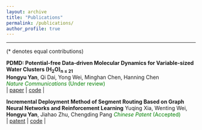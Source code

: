 ```yaml
---
layout: archive
title: "Publications"
permalink: /publications/
author_profile: true
---
```


---
(* denotes equal contributions)  

**PDMD: Potential-free Data-driven Molecular Dynamics for Variable-sized Water Clusters (H<sub>2</sub>O)<sub>n ≤ 21</sub>**  
**Hongyu Yan**, Qi Dai, Yong Wei, Minghan Chen, Hanning Chen   
<span style="color:green; font-style:italic;">Nature Communications</span> <span style="color:green;">(Under review)</span>  
| [paper](https://arxiv.org/abs/2412.04442)
| [code](https://github.com/TACC/PDMD/tree/main?tab=readme-ov-file) |

**Incremental Deployment Method of Segment Routing Based on Graph Neural Networks and Reinforcement Learning**
Yuqing Xia, Wenting Wei, **Hongyu Yan**, Jiahao Zhu, Chengding Pang
<span style="color:green; font-style:italic;">Chinese Patent</span> <span style="color:green;">(Accepted)</span>  
| [patent](https://github.com/01Yan/hyyan.github.io/raw/master/files/patent.pdf)
| [code](https://github.com/YQ-XiaMLTech/SRv6-GNN) |

